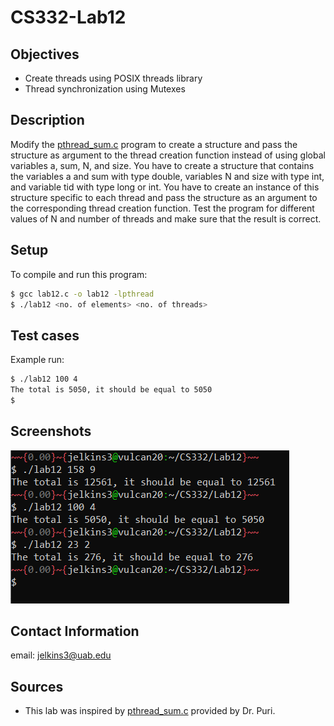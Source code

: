 # CS332-Lab12

## Objectives
- Create threads using POSIX threads library
- Thread synchronization using Mutexes 

## Description
Modify the [pthread_sum.c](pthread_sum.c) program to create a structure and pass the structure as argument to the thread creation function instead of using global variables a, sum, N, and size. You have to create a structure that contains the variables a and sum with type double, variables N and size with type int, and variable tid with type long or int. You have to create an instance of this structure specific to each thread and pass the structure as an argument to the corresponding thread creation function. Test the program for different values of N and number of threads and make sure that the result is correct.

## Setup
To compile and run this program:

```bash
$ gcc lab12.c -o lab12 -lpthread
$ ./lab12 <no. of elements> <no. of threads>
```

## Test cases

Example run:
```bash
$ ./lab12 100 4
The total is 5050, it should be equal to 5050
$ 
```


## Screenshots

![](lab12Test.PNG)



## Contact Information
email: [jelkins3@uab.edu](mailto:jelkins3@uab.edu)

## Sources

- This lab was inspired by [pthread_sum.c](pthread_sum.c) provided by Dr. Puri. 